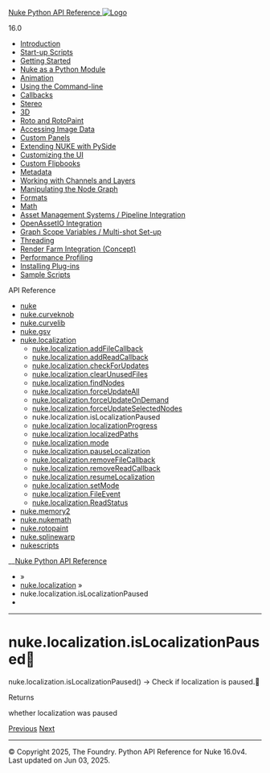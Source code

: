 [ Nuke Python API Reference ![Logo](../_static/NukeApp128.png) ](../index.html)

16.0 

  * [Introduction](../intro.html)
  * [Start-up Scripts](../startup.html)
  * [Getting Started](../basics.html)
  * [Nuke as a Python Module](../nuke_as_python_module.html)
  * [Animation](../animation.html)
  * [Using the Command-line](../command_line.html)
  * [Callbacks](../callbacks.html)
  * [Stereo](../stereo.html)
  * [3D](../3D.html)
  * [Roto and RotoPaint](../rotopaint.html)
  * [Accessing Image Data](../image_data.html)
  * [Custom Panels](../custom_panels.html)
  * [Extending NUKE with PySide](../custom_panels.html#extending-nuke-with-pyside)
  * [Customizing the UI](../custom_ui.html)
  * [Custom Flipbooks](../flipbook.html)
  * [Metadata](../metadata.html)
  * [Working with Channels and Layers](../channels.html)
  * [Manipulating the Node Graph](../dag.html)
  * [Formats](../formats.html)
  * [Math](../math.html)
  * [Asset Management Systems / Pipeline Integration](../asset.html)
  * [OpenAssetIO Integration](../openassetio.html)
  * [Graph Scope Variables / Multi-shot Set-up](../gsv.html)
  * [Threading](../threading.html)
  * [Render Farm Integration (Concept)](../render_farm.html)
  * [Performance Profiling](../performance.html)
  * [Installing Plug-ins](../installing_plugins.html)
  * [Sample Scripts](../samples.html)



API Reference

  * [nuke](nuke.html)
  * [nuke.curveknob](nuke.curveknob.html)
  * [nuke.curvelib](nuke.curvelib.html)
  * [nuke.gsv](nuke.gsv.html)
  * [nuke.localization](nuke.localization.html)
    * [nuke.localization.addFileCallback](nuke.localization.addFileCallback.html)
    * [nuke.localization.addReadCallback](nuke.localization.addReadCallback.html)
    * [nuke.localization.checkForUpdates](nuke.localization.checkForUpdates.html)
    * [nuke.localization.clearUnusedFiles](nuke.localization.clearUnusedFiles.html)
    * [nuke.localization.findNodes](nuke.localization.findNodes.html)
    * [nuke.localization.forceUpdateAll](nuke.localization.forceUpdateAll.html)
    * [nuke.localization.forceUpdateOnDemand](nuke.localization.forceUpdateOnDemand.html)
    * [nuke.localization.forceUpdateSelectedNodes](nuke.localization.forceUpdateSelectedNodes.html)
    * nuke.localization.isLocalizationPaused
    * [nuke.localization.localizationProgress](nuke.localization.localizationProgress.html)
    * [nuke.localization.localizedPaths](nuke.localization.localizedPaths.html)
    * [nuke.localization.mode](nuke.localization.mode.html)
    * [nuke.localization.pauseLocalization](nuke.localization.pauseLocalization.html)
    * [nuke.localization.removeFileCallback](nuke.localization.removeFileCallback.html)
    * [nuke.localization.removeReadCallback](nuke.localization.removeReadCallback.html)
    * [nuke.localization.resumeLocalization](nuke.localization.resumeLocalization.html)
    * [nuke.localization.setMode](nuke.localization.setMode.html)
    * [nuke.localization.FileEvent](nuke.localization.FileEvent.html)
    * [nuke.localization.ReadStatus](nuke.localization.ReadStatus.html)
  * [nuke.memory2](nuke.memory2.html)
  * [nuke.nukemath](nuke.nukemath.html)
  * [nuke.rotopaint](nuke.rotopaint.html)
  * [nuke.splinewarp](nuke.splinewarp.html)
  * [nukescripts](nukescripts.html)



__[Nuke Python API Reference](../index.html)

  * [](../index.html) »
  * [nuke.localization](nuke.localization.html) »
  * nuke.localization.isLocalizationPaused
  * 


* * *

# nuke.localization.isLocalizationPaused

nuke.localization.isLocalizationPaused() → Check if localization is paused.
    

Returns
    

whether localization was paused

[ Previous](nuke.localization.forceUpdateSelectedNodes.html "nuke.localization.forceUpdateSelectedNodes") [Next ](nuke.localization.localizationProgress.html "nuke.localization.localizationProgress")

* * *

© Copyright 2025, The Foundry. Python API Reference for Nuke 16.0v4. Last updated on Jun 03, 2025. 
